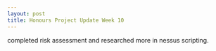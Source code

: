 ```yaml
---
layout: post
title: Honours Project Update Week 10
---
```


completed risk assessment and researched more in nessus scripting.